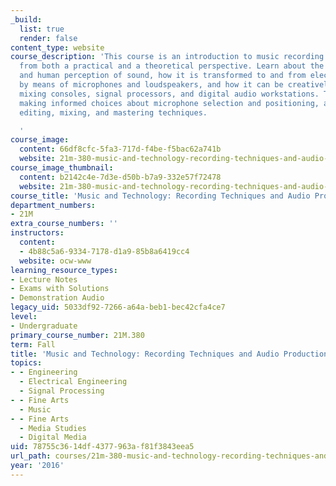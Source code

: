 ```yaml
---
_build:
  list: true
  render: false
content_type: website
course_description: 'This course is an introduction to music recording and audio production
  from both a practical and a theoretical perspective. Learn about the physical nature
  and human perception of sound, how it is transformed to and from electrical signals
  by means of microphones and loudspeakers, and how it can be creatively modeled through
  mixing consoles, signal processors, and digital audio workstations. The course covers
  making informed choices about microphone selection and positioning, and various
  editing, mixing, and mastering techniques.

  '
course_image:
  content: 66df8cfc-5fa3-717d-f4be-f5bac62a741b
  website: 21m-380-music-and-technology-recording-techniques-and-audio-production-fall-2016
course_image_thumbnail:
  content: b2142c4e-7d3e-d50b-b7a9-332e57f72478
  website: 21m-380-music-and-technology-recording-techniques-and-audio-production-fall-2016
course_title: 'Music and Technology: Recording Techniques and Audio Production'
department_numbers:
- 21M
extra_course_numbers: ''
instructors:
  content:
  - 4b88c5a6-9334-7178-d1a9-85b8a6419cc4
  website: ocw-www
learning_resource_types:
- Lecture Notes
- Exams with Solutions
- Demonstration Audio
legacy_uid: 5033df92-7266-a64a-beb1-bec42cfa4ce7
level:
- Undergraduate
primary_course_number: 21M.380
term: Fall
title: 'Music and Technology: Recording Techniques and Audio Production'
topics:
- - Engineering
  - Electrical Engineering
  - Signal Processing
- - Fine Arts
  - Music
- - Fine Arts
  - Media Studies
  - Digital Media
uid: 78755c36-14df-4377-963a-f81f3843eea5
url_path: courses/21m-380-music-and-technology-recording-techniques-and-audio-production-fall-2016
year: '2016'
---
```

